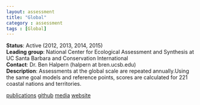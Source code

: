 ```yaml
---
layout: assessment
title: "Global"
category : assessment
tags : [Global]
---
```


**Status**: Active (2012, 2013, 2014, 2015)  
**Leading group**: National Center for Ecological Assessment and Synthesis at UC Santa Barbara and Conservation International  
**Contact**: Dr. Ben Halpern (halpern at bren.ucsb.edu)  
**Description**: Assessments at the global scale are repeated annually.Using the same goal models and reference points, scores are calculated for 221 coastal nations and territories.

[publications](/resources/publications#global) 
[github](https://github.com/OHI-Science/ohi-global/releases)
[media](http://www.oceanhealthindex.org/news/archive)
[website](www.oceanhealthindex.org)
